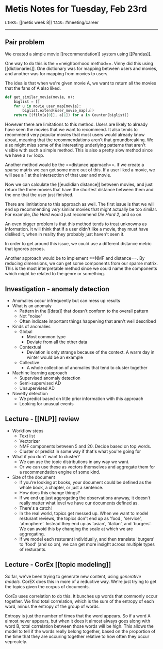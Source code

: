 # Metis Notes for Tuesday, Feb 23rd
`LINKS:` [[metis week 8]]
`TAGS:` #meeting/career

---
## Pair problem
We created a simple movie [[recommendation]] system using [[Pandas]]. 

One way to do this is the ==neighborhood method==. Vinny did this using [[dictionaries]]. One dictionary was for mapping between users and movies, and another was for mapping from movies to users.

The idea is that when we're given movie A, we want to return all the movies that the fans of A also liked. 

```python
def get_similar_movie(movie, n):
	biglist = []
	for u in movie_user_map[movie]:
		biglist.extend(user_movie_map[u])
	return [(film[a[0]], a[1]) for a in Counter(biglist)]
```

However there are limitations to this method. Users are likely to already have seen the movies that we want to recommend. It also tends to recommend very popular movies that most users would already know about, meaning that the recommendations aren't that groundbreaking. We also might miss some of the interesting underlying patterns that aren't visible with such a simple method. This is also a pretty slow method since we have a `for` loop. 

Another method would be the ==distance approach==. If we create a sparse matrix we can get some more out of this. If a user liked a movie, we will see a 1 at the intersection of that user and movie.

Now we can calculate the [[euclidian distance]] between movies, and just return the three movies that have the shortest distance between them and the one that the user just finished. 

There are limitiations to this approach as well. The first issue is that we will end up recommending *very* similar movies that might actually be too similar. For example, *Die Hard* would just recommend *Die Hard 2*, and so on. 

An even bigger problem is that this method tends to treat unknowns as information. It will think that if a user didn't like a movie, they must have disliked it, when in reality they probably just haven't seen it. 

In order to get around this issue, we could use a different distance metric that ignores zeroes. 

Another approach would be to implement ==NMF and distance==. By reducing dimensions, we can get some components from our sparse matrix. This is the most interpretable method since we could name the components which might be related to the genre or something. 

## Investigation - anomaly detection
- Anomalies occur infrequently but can mess up results
- What is an anomaly
	- Pattern in the [[data]] that doesn't conform to the overall pattern
	- Not "noise"
	- Often indicate important things happening that aren't well described
- Kinds of anomalies
	- Global
		- Most common type
		- Deviate from all the other data
	- Contextual
		- Deviation is only strange because of the context. A warm day in winter would be an example
	- Collective
		- A whole collection of anomalies that tend to cluster together
- Machine learning approach
	- Supervised anomaly detection
	- Semi-supervised AD
	- Unsupervised AD
- Novelty detection
	- We predict based on little prior information with this approach
	- Looking for unusual events 

## Lecture - [[NLP]] review
- Workflow steps
	- Text list
	- Vectorizer
	- NMF components between 5 and 20. Decide based on top words. 
	- Cluster or predict in some way if that's what you're going for
- What if you don't want to cluster?
	- We can use the topic distributions in any way we want. 
	- Or we can use these as vectors themselves and aggregate them for a recommendation engine of some kind. 
- Size of the document
	- If you're looking at books, your document could be defined as the whole book, a chapter, or just a sentence. 
	- How does this change things?
	- If we end up just aggregating the observations anyway, it doesn't really matter what level we have our documents defined as.
	- There's a catch!
	- In the real world, topics get messed up. When we want to model resturant reviews, the topics don't end up as 'food', 'service', 'atmophere'. Instead they end up as 'asian', 'italian', and 'burgers'. We can avoid this by changing the scale at which we are aggregating. 
	- If we model each resturant individually, and then translate 'burgers' to 'food' (and so on), we can get more insight across multiple types of resturants.  

## Lecture - CorEx [[topic modeling]]
So far, we've been trying to generate new content, using *generative models.* CorEX does this in more of a reductive way. We're just trying to get the topics given the corpus of documents.

CorEx uses correlation to do this. It bunches up words that commonly occur together. We find total correlation, which is the sum of the entropy of each word, minus the entropy of the group of words. 

Entropy is just the number of times that the word appears. So if a word A almost never appears, but when it does it almost always goes along with word B, total correlation between those words will be high. This allows the model to tell if the words really belong together, based on the proportion of the time that they are occuring together relative to how often they occur sepreately. 